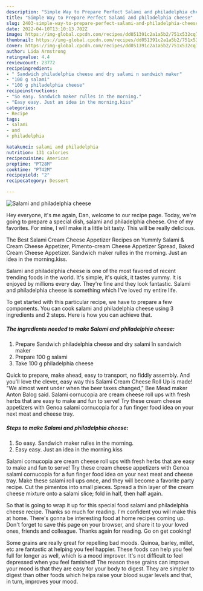 ```yaml
---
description: "Simple Way to Prepare Perfect Salami and philadelphia cheese"
title: "Simple Way to Prepare Perfect Salami and philadelphia cheese"
slug: 2403-simple-way-to-prepare-perfect-salami-and-philadelphia-cheese
date: 2022-04-10T13:10:13.702Z
image: https://img-global.cpcdn.com/recipes/dd051391c2a1a5b2/751x532cq70/salami-and-philadelphia-cheese-recipe-main-photo.jpg
thumbnail: https://img-global.cpcdn.com/recipes/dd051391c2a1a5b2/751x532cq70/salami-and-philadelphia-cheese-recipe-main-photo.jpg
cover: https://img-global.cpcdn.com/recipes/dd051391c2a1a5b2/751x532cq70/salami-and-philadelphia-cheese-recipe-main-photo.jpg
author: Lida Armstrong
ratingvalue: 4.4
reviewcount: 23772
recipeingredient:
- " Sandwich philadelphia cheese and dry salami n sandwich maker"
- "100 g salami"
- "100 g philadelphia cheese"
recipeinstructions:
- "So easy. Sandwich maker rulles in the morning."
- "Easy easy. Just an idea in the morning.kiss"
categories:
- Recipe
tags:
- salami
- and
- philadelphia

katakunci: salami and philadelphia 
nutrition: 131 calories
recipecuisine: American
preptime: "PT28M"
cooktime: "PT42M"
recipeyield: "2"
recipecategory: Dessert

---
```



![Salami and philadelphia cheese](https://img-global.cpcdn.com/recipes/dd051391c2a1a5b2/751x532cq70/salami-and-philadelphia-cheese-recipe-main-photo.jpg)

Hey everyone, it's me again, Dan, welcome to our recipe page. Today, we're going to prepare a special dish, salami and philadelphia cheese. One of my favorites. For mine, I will make it a little bit tasty. This will be really delicious.

The Best Salami Cream Cheese Appetizer Recipes on Yummly Salami &amp; Cream Cheese Appetizer, Pimento-cream Cheese Appetizer Spread, Baked Cream Cheese Appetizer. Sandwich maker rulles in the morning. Just an idea in the morning.kiss.

Salami and philadelphia cheese is one of the most favored of recent trending foods in the world. It's simple, it's quick, it tastes yummy. It is enjoyed by millions every day. They're fine and they look fantastic. Salami and philadelphia cheese is something which I've loved my entire life.


To get started with this particular recipe, we have to prepare a few components. You can cook salami and philadelphia cheese using 3 ingredients and 2 steps. Here is how you can achieve that.

<!--inarticleads1-->

##### The ingredients needed to make Salami and philadelphia cheese:

1. Prepare  Sandwich philadelphia cheese and dry salami în sandwich maker
1. Prepare 100 g salami
1. Take 100 g philadelphia cheese


Quick to prepare, make ahead, easy to transport, no fiddly assembly. And you&#39;ll love the clever, easy way this Salami Cream Cheese Roll Up is made! &#34;We almost went under when the beer taxes changed,&#34; Bee Mead maker Anton Balog said. Salami cornucopia are cream cheese roll ups with fresh herbs that are easy to make and fun to serve! Try these cream cheese appetizers with Genoa salami cornucopia for a fun finger food idea on your next meat and cheese tray. 

<!--inarticleads2-->

##### Steps to make Salami and philadelphia cheese:

1. So easy. Sandwich maker rulles in the morning.
1. Easy easy. Just an idea in the morning.kiss


Salami cornucopia are cream cheese roll ups with fresh herbs that are easy to make and fun to serve! Try these cream cheese appetizers with Genoa salami cornucopia for a fun finger food idea on your next meat and cheese tray. Make these salami roll ups once, and they will become a favorite party recipe. Cut the pimentos into small pieces. Spread a thin layer of the cream cheese mixture onto a salami slice; fold in half, then half again. 

So that is going to wrap it up for this special food salami and philadelphia cheese recipe. Thanks so much for reading. I'm confident you will make this at home. There's gonna be interesting food at home recipes coming up. Don't forget to save this page on your browser, and share it to your loved ones, friends and colleague. Thanks again for reading. Go on get cooking!

Some grains are really great for repelling bad moods. Quinoa, barley, millet, etc are fantastic at helping you feel happier. These foods can help you feel full for longer as well, which is a mood improver. It's not difficult to feel depressed when you feel famished! The reason these grains can improve your mood is that they are easy for your body to digest. They are simpler to digest than other foods which helps raise your blood sugar levels and that, in turn, improves your mood.
